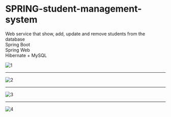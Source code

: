 # SPRING-student-management-system
Web service that show, add, update and remove students from the database<br>
Spring Boot <br>
Spring Web <br>
Hibernate + MySQL <br>

![1](https://user-images.githubusercontent.com/91905024/163909203-68371223-6dba-44f1-be07-5d436c3c5547.png)
<br>
<hr>

![2](https://user-images.githubusercontent.com/91905024/163909218-0a39da08-7a4e-4afb-af84-49363a2f2683.png)
<br>
<hr>

![3](https://user-images.githubusercontent.com/91905024/163909230-832eec98-7d40-4c1b-a258-9627e8f18dde.png)
<br>
<hr>

![4](https://user-images.githubusercontent.com/91905024/163909234-c89aad0f-2aba-436f-8430-aea6ff66024c.png)
